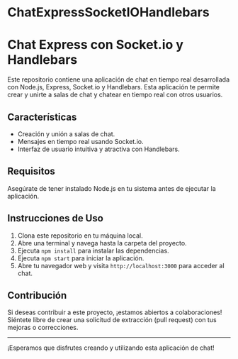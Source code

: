 # ChatExpressSocketIOHandlebars

# Chat Express con Socket.io y Handlebars

Este repositorio contiene una aplicación de chat en tiempo real desarrollada con Node.js, Express, Socket.io y Handlebars. Esta aplicación te permite crear y unirte a salas de chat y chatear en tiempo real con otros usuarios.

## Características

- Creación y unión a salas de chat.
- Mensajes en tiempo real usando Socket.io.
- Interfaz de usuario intuitiva y atractiva con Handlebars.

## Requisitos

Asegúrate de tener instalado Node.js en tu sistema antes de ejecutar la aplicación.

## Instrucciones de Uso

1. Clona este repositorio en tu máquina local.
2. Abre una terminal y navega hasta la carpeta del proyecto.
3. Ejecuta `npm install` para instalar las dependencias.
4. Ejecuta `npm start` para iniciar la aplicación.
5. Abre tu navegador web y visita `http://localhost:3000` para acceder al chat.

## Contribución

Si deseas contribuir a este proyecto, ¡estamos abiertos a colaboraciones! Siéntete libre de crear una solicitud de extracción (pull request) con tus mejoras o correcciones.


---

¡Esperamos que disfrutes creando y utilizando esta aplicación de chat!
